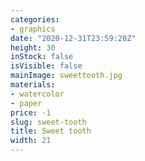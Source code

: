 ```yaml
---
categories:
- graphics
date: "2020-12-31T23:59:20Z"
height: 30
inStock: false
isVisible: false
mainImage: sweettooth.jpg
materials:
- watercolor
- paper
price: -1
slug: sweet-tooth
title: Sweet tooth
width: 21
---
```


